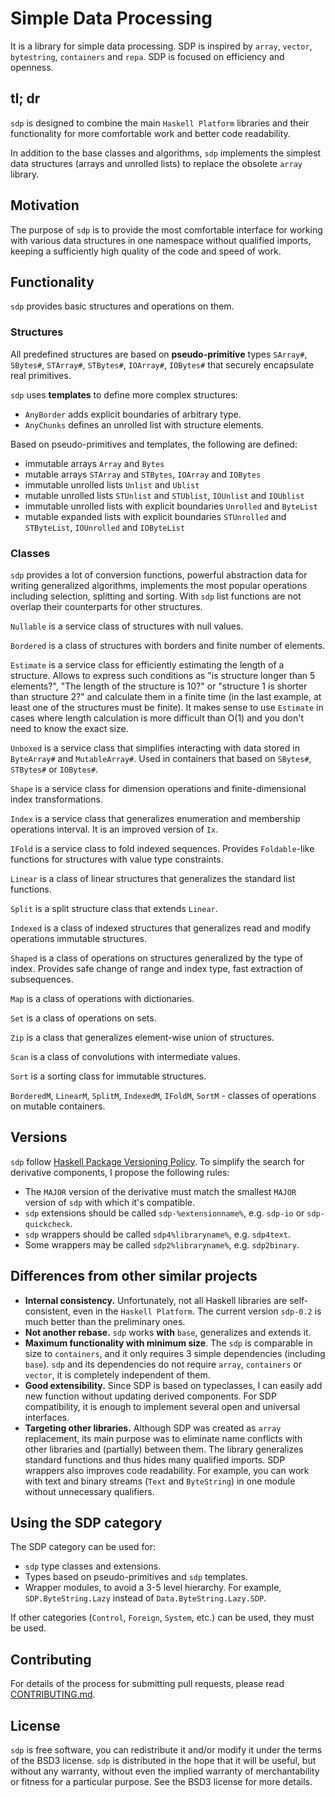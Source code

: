 # Simple Data Processing

It is a library for simple data processing. SDP is inspired by ``array``,
``vector``, ``bytestring``, ``containers`` and ``repa``. SDP is focused on
efficiency and openness.

## tl; dr

``sdp`` is designed to combine the main ``Haskell Platform`` libraries and their
functionality for more comfortable work and better code readability.

In addition to the base classes and algorithms, ``sdp`` implements the simplest
data structures (arrays and unrolled lists) to replace the obsolete ``array``
library.

## Motivation

The purpose of ``sdp`` is to provide the most comfortable interface for working
with various data structures in one namespace without qualified imports, keeping
a sufficiently high quality of the code and speed of work.

## Functionality

``sdp`` provides basic structures and operations on them.

### Structures

All predefined structures are based on **pseudo-primitive** types ``SArray#``,
``SBytes#``, ``STArray#``, ``STBytes#``, ``IOArray#``, ``IOBytes#`` that
securely encapsulate real primitives.

``sdp`` uses **templates** to define more complex structures:
* ``AnyBorder`` adds explicit boundaries of arbitrary type.
* ``AnyChunks`` defines an unrolled list with structure elements.

Based on pseudo-primitives and templates, the following are defined:
* immutable arrays ``Array`` and ``Bytes``
* mutable arrays ``STArray`` and ``STBytes``, ``IOArray`` and ``IOBytes``
* immutable unrolled lists ``Unlist`` and ``Ublist``
* mutable unrolled lists ``STUnlist`` and ``STUblist``, ``IOUnlist`` and
``IOUblist``
* immutable unrolled lists with explicit boundaries ``Unrolled`` and
``ByteList``
* mutable expanded lists with explicit boundaries ``STUnrolled`` and
``STByteList``, ``IOUnrolled`` and ``IOByteList``

### Classes

``sdp`` provides a lot of conversion functions, powerful abstraction data for
writing generalized algorithms, implements the most popular operations including
selection, splitting and sorting. With ``sdp`` list functions are not overlap
their counterparts for other structures.

``Nullable`` is a service class of structures with null values.

``Bordered`` is a class of structures with borders and finite number of elements.

``Estimate`` is a service class for efficiently estimating the length of a
structure. Allows to express such conditions as "is structure longer than 5
elements?", "The length of the structure is 10?" or "structure 1 is
shorter than structure 2?" and calculate them in a finite time (in the last
example, at least one of the structures must be finite). It makes sense to use
``Estimate`` in cases where length calculation is more difficult than O(1) and
you don't need to know the exact size.

``Unboxed`` is a service class that simplifies interacting with data stored in
``ByteArray#`` and ``MutableArray#``. Used in containers that based on
``SBytes#``, ``STBytes#`` or ``IOBytes#``.

``Shape`` is a service class for dimension operations and finite-dimensional
index transformations.

``Index`` is a service class that generalizes enumeration and membership
operations interval. It is an improved version of ``Ix``.

``IFold`` is a service class to fold indexed sequences. Provides
``Foldable``-like functions for structures with value type constraints.

``Linear`` is a class of linear structures that generalizes the standard list
functions.

``Split`` is a split structure class that extends ``Linear``.

``Indexed`` is a class of indexed structures that generalizes read and modify
operations immutable structures.

``Shaped`` is a class of operations on structures generalized by the type of
index. Provides safe change of range and index type, fast extraction of
subsequences.

``Map`` is a class of operations with dictionaries.

``Set`` is a class of operations on sets.

``Zip`` is a class that generalizes element-wise union of structures.

``Scan`` is a class of convolutions with intermediate values.

``Sort`` is a sorting class for immutable structures.

``BorderedM``, ``LinearM``, ``SplitM``, ``IndexedM``, ``IFoldM``, ``SortM`` -
classes of operations on mutable containers.

## Versions

``sdp`` follow [Haskell Package Versioning Policy](https://pvp.haskell.org). To
simplify the search for derivative components, I propose the following rules:
* The ``MAJOR`` version of the derivative must match the smallest ``MAJOR``
version of ``sdp`` with which it's compatible.
* ``sdp`` extensions should be called ``sdp-%extensionname%``, e.g. ``sdp-io``
or ``sdp-quickcheck``.
* ``sdp`` wrappers should be called ``sdp4%libraryname%``, e.g. ``sdp4text``.
* Some wrappers may be called ``sdp2%libraryname%``, e.g. ``sdp2binary``.

## Differences from other similar projects

* **Internal consistency.** Unfortunately, not all Haskell libraries are
self-consistent, even in the ``Haskell Platform``. The current version
``sdp-0.2`` is much better than the preliminary ones.
* **Not another rebase.** ``sdp`` works **with** ``base``, generalizes and
extends it.
* **Maximum functionality with minimum size**. The ``sdp`` is comparable in size
to ``containers``, and it only requires 3 simple dependencies (including
``base``). ``sdp`` and its dependencies do not require ``array``, ``containers``
or ``vector``, it is completely independent of them.
* **Good extensibility.** Since SDP is based on typeclasses, I can easily add
new function without updating derived components. For SDP compatibility, it is
enough to implement several open and universal interfaces.
* **Targeting other libraries.** Although SDP was created as ``array``
replacement, its main purpose was to eliminate name conflicts with other
libraries and (partially) between them. The library generalizes standard
functions and thus hides many qualified imports. SDP wrappers also improves code
readability. For example, you can work with text and binary streams (``Text``
and ``ByteString``) in one module without unnecessary qualifiers.

## Using the SDP category

The SDP category can be used for:
* ``sdp`` type classes and extensions.
* Types based on pseudo-primitives and ``sdp`` templates.
* Wrapper modules, to avoid a 3-5 level hierarchy. For example,
``SDP.ByteString.Lazy`` instead of ``Data.ByteString.Lazy.SDP``.

If other categories (``Control``, ``Foreign``, ``System``, etc.) can be used,
they must be used.

## Contributing
For details of the process for submitting pull requests, please read
[CONTRIBUTING.md](https://github.com/andreymulik/sdp/blob/master/CONTRIBUTING.md).

## License
``sdp`` is free software, you can redistribute it and/or modify it under the
terms of the BSD3 license. ``sdp`` is distributed in the hope that it will be
useful, but without any warranty, without even the implied warranty of
merchantability or fitness for a particular purpose. See the BSD3 license for
more details.

